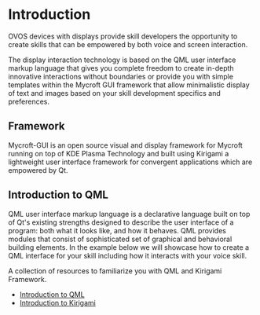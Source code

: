# Introduction

OVOS devices with displays provide skill developers the opportunity to create skills that can be empowered by both voice and screen interaction. 

The display interaction technology is based on the QML user interface markup language that gives you complete freedom to create in-depth innovative interactions without boundaries or provide you with simple templates within the Mycroft GUI framework that allow minimalistic display of text and images based on your skill development specifics and preferences.

## Framework

Mycroft-GUI is an open source visual and display framework for Mycroft running on top of KDE Plasma Technology and built using Kirigami a lightweight user interface framework for convergent applications which are empowered by Qt.

## Introduction to QML

QML user interface markup language is a declarative language built on top of Qt's existing strengths designed to describe the user interface of a program: both what it looks like, and how it behaves. QML provides modules that consist of sophisticated set of graphical and behavioral building elements. In the example below we will showcase how to create a QML interface for your skill including how it interacts with your voice skill.

A collection of resources to familiarize you with QML and Kirigami Framework.

* [Introduction to QML ](http://doc.qt.io/qt-5/qml-tutorial.html)
* [Introduction to Kirigami](https://www.kde.org/products/kirigami/)
